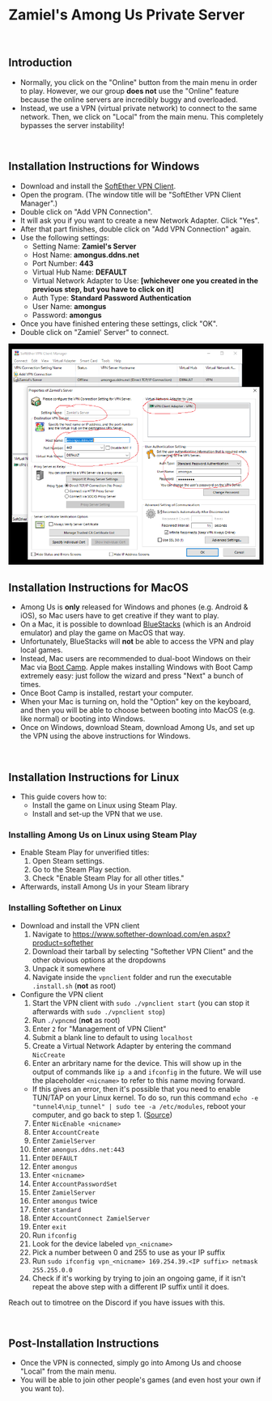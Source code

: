 # Zamiel's Among Us Private Server

<br />

## Introduction

- Normally, you click on the "Online" button from the main menu in order to play. However, we our group **does not** use the "Online" feature because the online servers are incredibly buggy and overloaded.
- Instead, we use a VPN (virtual private network) to connect to the same network. Then, we click on "Local" from the main menu. This completely bypasses the server instability!

<br />

## Installation Instructions for Windows

- Download and install the [SoftEther VPN Client](https://github.com/Zamiell/among-us-vpn/raw/master/softether-vpnclient-v4.34-9745-rtm-2020.04.05-windows-x86_x64-intel.exe).
- Open the program. (The window title will be "SoftEther VPN Client Manager".)
- Double click on "Add VPN Connection".
- It will ask you if you want to create a new Network Adapter. Click "Yes".
- After that part finishes, double click on "Add VPN Connection" again.
- Use the following settings:
  - Setting Name: **Zamiel's Server**
  - Host Name: **amongus.ddns.net**
  - Port Number: **443**
  - Virtual Hub Name: **DEFAULT**
  - Virtual Network Adapter to Use: **[whichever one you created in the previous step, but you have to click on it]**
  - Auth Type: **Standard Password Authentication**
  - User Name: **amongus**
  - Password: **amongus**
- Once you have finished entering these settings, click "OK".
- Double click on "Zamiel' Server" to connect.

<img src="https://github.com/Zamiell/among-us-vpn/raw/master/settings.png">

<br />

## Installation Instructions for MacOS

<!--
- You do not have to download anything. Just follow [these instructions](https://www.softether.org/4-docs/2-howto/9.L2TPIPsec_Setup_Guide_for_SoftEther_VPN_Server/5.Mac_OS_X_L2TP_Client_Setup).
- Additional notes:
  - Set the "Service Name" to "Among Us".
  - Set the "Server Address" to "amongus.ddns.net".
  - Set the "Account Name" to "amongus".
  - Set the "Password" to "amongus".
  - Set the "Shared Secret" to "amongus".
  - Do NOT check the box that says "Send all traffic over VPN connection" (or else your internet will not work when connected to the VPN).
-->

- Among Us is **only** released for Windows and phones (e.g. Android & iOS), so Mac users have to get creative if they want to play.
- On a Mac, it is possible to download [BlueStacks](https://www.bluestacks.com/) (which is an Android emulator) and play the game on MacOS that way.
- Unfortunately, BlueStacks will **not** be able to access the VPN and play local games.
- Instead, Mac users are recommended to dual-boot Windows on their Mac via [Boot Camp](https://support.apple.com/boot-camp). Apple makes installing Windows with Boot Camp extremely easy: just follow the wizard and press "Next" a bunch of times.
- Once Boot Camp is installed, restart your computer.
- When your Mac is turning on, hold the "Option" key on the keyboard, and then you will be able to choose between booting into MacOS (e.g. like normal) or booting into Windows.
- Once on Windows, download Steam, download Among Us, and set up the VPN using the above instructions for Windows.

<br />

## Installation Instructions for Linux

- This guide covers how to:
  - Install the game on Linux using Steam Play.
  - Install and set-up the VPN that we use.

### Installing Among Us on Linux using Steam Play

- Enable Steam Play for unverified titles:
  1. Open Steam settings.
  2. Go to the Steam Play section.
  3. Check "Enable Steam Play for all other titles."
- Afterwards, install Among Us in your Steam library

### Installing Softether on Linux

- Download and install the VPN client
  1. Navigate to https://www.softether-download.com/en.aspx?product=softether
  2. Download their tarball by selecting "Softether VPN Client" and the other obvious options at the dropdowns
  3. Unpack it somewhere
  4. Navigate inside the `vpnclient` folder and run the executable `.install.sh` (**not** as root)
- Configure the VPN client
  1. Start the VPN client with `sudo ./vpnclient start` (you can stop it afterwards with `sudo ./vpnclient stop`)
  2. Run `./vpncmd` (**not** as root)
  3. Enter `2` for "Management of VPN Client"
  4. Submit a blank line to default to using `localhost`
  5. Create a Virtual Network Adapter by entering the command `NicCreate`
  6. Enter an arbritary name for the device. This will show up in the output of commands like `ip a` and `ifconfig` in the future. We will use the placeholder `<nicname>` to refer to this name moving forward.
    - If this gives an error, then it's possible that you need to enable TUN/TAP on your Linux kernel. To do so, run this command `echo -e "tunnel4\nip_tunnel" | sudo tee -a /etc/modules`, reboot your computer, and go back to step 1. ([Source](https://github.com/SoftEtherVPN/SoftEtherVPN/issues/148#issuecomment-352407872))
  7. Enter `NicEnable <nicname>`
  8. Enter `AccountCreate`
  9. Enter `ZamielServer`
  10. Enter `amongus.ddns.net:443`
  11. Enter `DEFAULT`
  12. Enter `amongus`
  13. Enter `<nicname>`
  14. Enter `AccountPasswordSet`
  15. Enter `ZamielServer`
  16. Enter `amongus` twice
  17. Enter `standard`
  18. Enter `AccountConnect ZamielServer`
  19. Enter `exit`
  20. Run `ifconfig`
  21. Look for the device labeled `vpn_<nicname>`
  22. Pick a number between 0 and 255 to use as your IP suffix
  23. Run `sudo ifconfig vpn_<nicname> 169.254.39.<IP suffix> netmask 255.255.0.0`
  24. Check if it's working by trying to join an ongoing game, if it isn't repeat the above step with a different IP suffix until it does.

Reach out to timotree on the Discord if you have issues with this.
  

<br />

## Post-Installation Instructions

- Once the VPN is connected, simply go into Among Us and choose "Local" from the main menu.
- You will be able to join other people's games (and even host your own if you want to).
